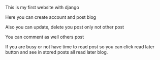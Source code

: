 This is my first website with django 

Here you can create account and post blog 

Also you can update, delete you post only not other post 

You can comment as well others post 

If you are busy or not have time to read post so you can click read later button and see in stored posts all read later blog.
